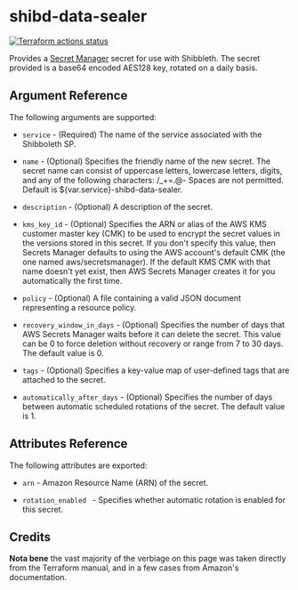 # shibd-data-sealer

[![Terraform actions status](https://github.com/techservicesillinois/terraform-aws-shibd-data-sealer/workflows/terraform/badge.svg)](https://github.com/techservicesillinois/terraform-aws-shibd-data-sealer/actions)

Provides a [Secret Manager](https://aws.amazon.com/secrets-manager/)
secret for use with Shibbleth. The secret provided is a base64 encoded
AES128 key, rotated on a daily basis.

Argument Reference
-----------------

The following arguments are supported:

* `service` - (Required) The name of the service associated with
the Shibboleth SP.

* `name` - (Optional) Specifies the friendly name of the new secret.
The secret name can consist of uppercase letters, lowercase letters,
digits, and any of the following characters: /_+=.@- Spaces are not
permitted. Default is ${var.service}-shibd-data-sealer.

* `description` - (Optional) A description of the secret.

* `kms_key_id` - (Optional) Specifies the ARN or alias of the AWS
KMS customer master key (CMK) to be used to encrypt the secret
values in the versions stored in this secret. If you don't specify
this value, then Secrets Manager defaults to using the AWS account's
default CMK (the one named aws/secretsmanager). If the default KMS
CMK with that name doesn't yet exist, then AWS Secrets Manager
creates it for you automatically the first time.

* `policy` - (Optional) A file containing a valid JSON document
representing a resource policy.

* `recovery_window_in_days` - (Optional) Specifies the number of
days that AWS Secrets Manager waits before it can delete the secret.
This value can be 0 to force deletion without recovery or range
from 7 to 30 days. The default value is 0.

* `tags` - (Optional) Specifies a key-value map of user-defined
tags that are attached to the secret.

* `automatically_after_days` - (Optional) Specifies the number of
days between automatic scheduled rotations of the secret. The default
value is 1.

 
Attributes Reference
--------------------

The following attributes are exported:

* `arn` - Amazon Resource Name (ARN) of the secret.

* `rotation_enabled ` - Specifies whether automatic rotation is
enabled for this secret.

Credits
--------------------

**Nota bene** the vast majority of the verbiage on this page was
taken directly from the Terraform manual, and in a few cases from
Amazon's documentation.
